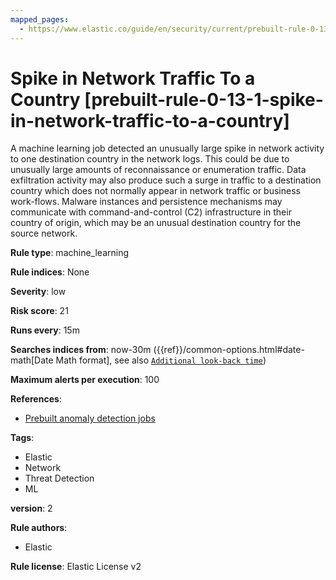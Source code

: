 ```yaml
---
mapped_pages:
  - https://www.elastic.co/guide/en/security/current/prebuilt-rule-0-13-1-spike-in-network-traffic-to-a-country.html
---
```


# Spike in Network Traffic To a Country [prebuilt-rule-0-13-1-spike-in-network-traffic-to-a-country]

A machine learning job detected an unusually large spike in network activity to one destination country in the network logs. This could be due to unusually large amounts of reconnaissance or enumeration traffic. Data exfiltration activity may also produce such a surge in traffic to a destination country which does not normally appear in network traffic or business work-flows. Malware instances and persistence mechanisms may communicate with command-and-control (C2) infrastructure in their country of origin, which may be an unusual destination country for the source network.

**Rule type**: machine_learning

**Rule indices**: None

**Severity**: low

**Risk score**: 21

**Runs every**: 15m

**Searches indices from**: now-30m ({{ref}}/common-options.html#date-math[Date Math format], see also [`Additional look-back time`](docs-content://solutions/security/detect-and-alert/create-detection-rule.md#rule-schedule))

**Maximum alerts per execution**: 100

**References**:

* [Prebuilt anomaly detection jobs](docs-content://reference/security/prebuilt-anomaly-detection-jobs.md)

**Tags**:

* Elastic
* Network
* Threat Detection
* ML

**version**: 2

**Rule authors**:

* Elastic

**Rule license**: Elastic License v2

